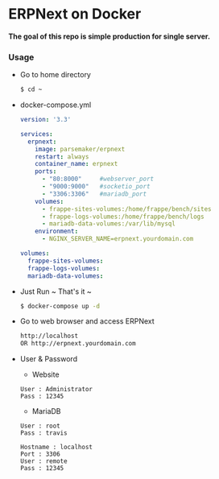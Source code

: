 # ERPNext on Docker

**The goal of this repo is simple production for single server.**

### Usage

- Go to home directory
    ```bash
    $ cd ~
    ```

- docker-compose.yml
    ```yaml
    version: '3.3'
    
    services:
      erpnext:
        image: parsemaker/erpnext
        restart: always
        container_name: erpnext
        ports:
          - "80:8000"     #webserver_port
          - "9000:9000"   #socketio_port
          - "3306:3306"   #mariadb_port
        volumes:
          - frappe-sites-volumes:/home/frappe/bench/sites
          - frappe-logs-volumes:/home/frappe/bench/logs
          - mariadb-data-volumes:/var/lib/mysql
        environment:
          - NGINX_SERVER_NAME=erpnext.yourdomain.com
    
    volumes:
      frappe-sites-volumes:
      frappe-logs-volumes:
      mariadb-data-volumes:
    ```

- Just Run ~ That's it ~
    ```bash
    $ docker-compose up -d
    ```

- Go to web browser and access ERPNext
    ```bash
    http://localhost
    OR http://erpnext.yourdomain.com
    ```


- User & Password
    - Website
    ```
    User : Administrator
    Pass : 12345
    ```
    - MariaDB
    ```
    User : root
    Pass : travis
    ```
    ```
    Hostname : localhost
    Port : 3306
    User : remote
    Pass : 12345
    ```